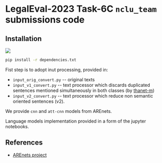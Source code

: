 # LegalEval-2023 Task-6C `nclu_team` submissions code

## Installation

![](https://img.shields.io/badge/Python-3.6.9-brightgreen.svg)

```bash
pip install -r dependencies.txt
```

Fist step is to adopt inut processing, provided in:
* `input_orig_convert.py` -- original texts
* `input_v1_convert.py` -- text processor which discards duplicated sentences mentioned simultaneously in both classes (by [thanet-m](https://github.com/thanet-m))
* `input_v2_convert.py` -- text processor which reduce non semantic oriented sentences (v2).

We provide `cnn` and `att-cnn` models from AREnets.

Language models implementation provided in a form of the jupyter notebooks.

## References
* [AREnets project](https://github.com/nicolay-r/AREnets)
